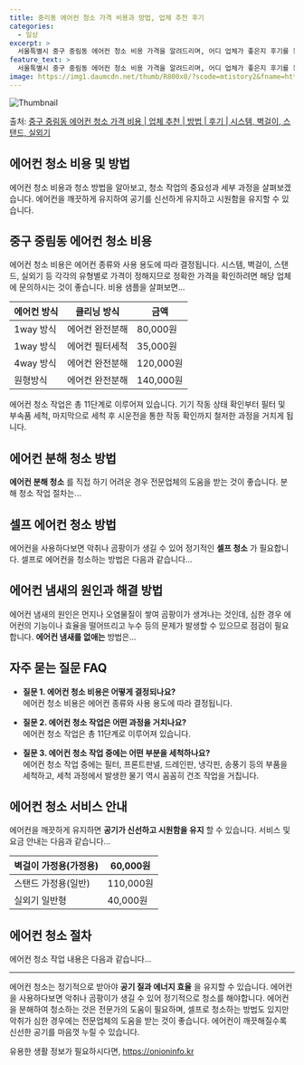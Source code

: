 ```yaml
---
title: 중리동 에어컨 청소 가격 비용과 방법, 업체 추천 후기
categories:
  - 일상
excerpt: >
  서울특별시 중구 중림동 에어컨 청소 비용 가격을 알려드리며, 어디 업체가 좋은지 후기를 통해 알아보겠습니다. 현재 글에서는 시스템, 벽걸이, 스탠드, 실외기 각각에 대해 청소 비용이 나와 있으니 참고하시면 되겠습니다. 에어컨 분해 청소 방법 보기 👈 클릭셀프 에어컨 청소 방법 보기👈 클릭중구 중림동 에어컨 청소 비용시스템에어컨 방식클리닝방식금액1way 방식에어컨 완전분해80,000원1way 방식에어컨 필터세척35,000원2way 방식에어컨 완전분해90,000원2way 방식에어컨 필터세척35,000원4way 방식에어컨 완전분해120,000원4way 방식에어컨 필터세척35,000원원형방식에어컨 완전분해140,000원원형방식에어컨 필터세척35,000원에어컨 청소 견적 샘플 보기 👈 클릭에어컨 냄새의 원인은 무..
feature_text: >
  서울특별시 중구 중림동 에어컨 청소 비용 가격을 알려드리며, 어디 업체가 좋은지 후기를 통해 알아보겠습니다. 현재 글에서는 시스템, 벽걸이, 스탠드, 실외기 각각에 대해 청소 비용이 나와 있으니 참고하시면 되겠습니다. 에어컨 분해 청소 방법 보기 👈 클릭셀프 에어컨 청소 방법 보기👈 클릭중구 중림동 에어컨 청소 비용시스템에어컨 방식클리닝방식금액1way 방식에어컨 완전분해80,000원1way 방식에어컨 필터세척35,000원2way 방식에어컨 완전분해90,000원2way 방식에어컨 필터세척35,000원4way 방식에어컨 완전분해120,000원4way 방식에어컨 필터세척35,000원원형방식에어컨 완전분해140,000원원형방식에어컨 필터세척35,000원에어컨 청소 견적 샘플 보기 👈 클릭에어컨 냄새의 원인은 무..
image: https://img1.daumcdn.net/thumb/R800x0/?scode=mtistory2&fname=https%3A%2F%2Fblog.kakaocdn.net%2Fdn%2FVHiJV%2FbtsHv9OYM4F%2FriNnWlu4hLJcPuk8PzDzi0%2Fimg.webp
---
```


![Thumbnail](https://img1.daumcdn.net/thumb/R800x0/?scode=mtistory2&fname=https%3A%2F%2Fblog.kakaocdn.net%2Fdn%2FVHiJV%2FbtsHv9OYM4F%2FriNnWlu4hLJcPuk8PzDzi0%2Fimg.webp)

<p>출처: <a href="https://onioninfo.kr/entry/%EC%A4%91%EA%B5%AC-%EC%A4%91%EB%A6%BC%EB%8F%99-%EC%97%90%EC%96%B4%EC%BB%A8-%EC%B2%AD%EC%86%8C-%EA%B0%80%EA%B2%A9-%EB%B9%84%EC%9A%A9-%EC%97%85%EC%B2%B4-%EC%B6%94%EC%B2%9C-%EB%B0%A9%EB%B2%95-%ED%9B%84%EA%B8%B0-%EC%8B%9C%EC%8A%A4%ED%85%9C-%EB%B2%BD%EA%B1%B8%EC%9D%B4-%EC%8A%A4%ED%83%A0%EB%93%9C-%EC%8B%A4%EC%99%B8%EA%B8%B0" rel="dofollow">중구 중림동 에어컨 청소 가격 비용 | 업체 추천 | 방법 | 후기 | 시스템, 벽걸이, 스탠드, 실외기</a> </p>

## 에어컨 청소 비용 및 방법

에어컨 청소 비용과 청소 방법을 알아보고, 청소 작업의 중요성과 세부 과정을 살펴보겠습니다. 에어컨을 깨끗하게 유지하여 공기를 신선하게
유지하고 시원함을 유지할 수 있습니다.

## 중구 중림동 에어컨 청소 비용

에어컨 청소 비용은 에어컨 종류와 사용 용도에 따라 결정됩니다. 시스템, 벽걸이, 스탠드, 실외기 등 각각의 유형별로 가격이 정해지므로
정확한 가격을 확인하려면 해당 업체에 문의하시는 것이 좋습니다. 비용 샘플을 살펴보면...

**에어컨 방식** | **클리닝 방식** | **금액**  
---|---|---  
1way 방식 | 에어컨 완전분해 | 80,000원  
1way 방식 | 에어컨 필터세척 | 35,000원  
4way 방식 | 에어컨 완전분해 | 120,000원  
원형방식 | 에어컨 완전분해 | 140,000원  
  
에어컨 청소 작업은 총 11단계로 이루어져 있습니다. 기기 작동 상태 확인부터 필터 및 부속품 세척, 마지막으로 세척 후 시운전을 통한 작동
확인까지 철저한 과정을 거치게 됩니다.

## 에어컨 분해 청소 방법

**에어컨 분해 청소** 를 직접 하기 어려운 경우 전문업체의 도움을 받는 것이 좋습니다. 분해 청소 작업 절차는...

## 셀프 에어컨 청소 방법

에어컨을 사용하다보면 악취나 곰팡이가 생길 수 있어 정기적인 **셀프 청소** 가 필요합니다. 셀프로 에어컨을 청소하는 방법은 다음과
같습니다...

## 에어컨 냄새의 원인과 해결 방법

에어컨 냄새의 원인은 먼지나 오염물질이 쌓여 곰팡이가 생겨나는 것인데, 심한 경우 에어컨의 기능이나 효율을 떨어뜨리고 누수 등의 문제가
발생할 수 있으므로 점검이 필요합니다. **에어컨 냄새를 없애는** 방법은...

## 자주 묻는 질문 FAQ

  * **질문 1. 에어컨 청소 비용은 어떻게 결정되나요?**  
에어컨 청소 비용은 에어컨 종류와 사용 용도에 따라 결정됩니다.

  * **질문 2. 에어컨 청소 작업은 어떤 과정을 거치나요?**  
에어컨 청소 작업은 총 11단계로 이루어져 있습니다.

  * **질문 3. 에어컨 청소 작업 중에는 어떤 부분을 세척하나요?**  
에어컨 청소 작업 중에는 필터, 프론트판넬, 드레인판, 냉각핀, 송풍기 등의 부품을 세척하고, 세척 과정에서 발생한 물기 역시 꼼꼼히 건조
작업을 거칩니다.

## 에어컨 청소 서비스 안내

에어컨을 깨끗하게 유지하면 **공기가 신선하고 시원함을 유지** 할 수 있습니다. 서비스 및 요금 안내는 다음과 같습니다...

**벽걸이 가정용(가정용)** | **60,000원**  
---|---  
스탠드 가정용(일반) | 110,000원  
실외기 일반형 | 40,000원  
  
## 에어컨 청소 절차

에어컨 청소 작업 내용은 다음과 같습니다...

* * *

에어컨 청소는 정기적으로 받아야 **공기 질과 에너지 효율** 을 유지할 수 있습니다. 에어컨을 사용하다보면 악취나 곰팡이가 생길 수 있어
정기적으로 청소를 해야합니다. 에어컨을 분해하여 청소하는 것은 전문가의 도움이 필요하며, 셀프로 청소하는 방법도 있지만 악취가 심한 경우에는
전문업체의 도움을 받는 것이 좋습니다. 에어컨이 깨끗해질수록 신선한 공기를 마음껏 누릴 수 있습니다.

 

유용한 생활 정보가 필요하시다면, <a href="https://onioninfo.kr" rel="dofollow">https://onioninfo.kr</a>


